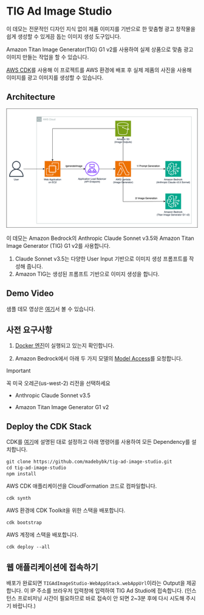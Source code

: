 # TIG Ad Image Studio

이 데모는 전문적인 디자인 지식 없이 제품 이미지를 기반으로 한 맞춤형 광고 창작물을 쉽게 생성할 수 있게끔 돕는 이미지 생성 도구입니다.

Amazon Titan Image Generator(TIG) G1 v2를 사용하여 실제 상품으로 맞춤 광고 이미지 만들는 작업을 할 수 있습니다.

[AWS CDK](https://aws.amazon.com/cdk/)를 사용해 이 프로젝트를 AWS 환경에 배포 후 실제 제품의 사진을 사용해 이미지를 광고 이미지를 생성할 수 있습니다.

## Architecture

![Demo Architecture](frontend/images/DemoArchitecture.png)

이 데모는 Amazon Bedrock의 Anthropic Claude Sonnet v3.5와 Amazon Titan Image Generator (TIG) G1 v2를 사용합니다.

1. Claude Sonnet v3.5는 다양한 User Input 기반으로 이미지 생성 프롬프트를 작성해 줍니다.
2. Amazon TIG는 생성된 프롬프트 기반으로 이미지 생성을 합니다.

## Demo Video

샘플 데모 영상은 [여기](https://d39see23shaae8.cloudfront.net/TIG_Ad_Studio_Demo_BHK.mp4)서 볼 수 있습니다.

## 사전 요구사항

1. [Docker 엔진](https://docs.docker.com/engine/install/)이 실행되고 있는지 확인합니다.

2. Amazon Bedrock에서 아래 두 가지 모델의 [Model Access](https://docs.aws.amazon.com/bedrock/latest/userguide/model-access.html)를 요청합니다.

> [!IMPORTANT]
> 꼭 미국 오레곤(us-west-2) 리전을 선택하세요

- Anthropic Claude Sonnet v3.5

- Amazon Titan Image Generator G1 v2

## Deploy the CDK Stack

CDK를 [여기](https://docs.aws.amazon.com/ko_kr/cdk/v2/guide/getting_started.html)에 설명된 대로 설정하고 아래 명령어를 사용하여 모든 Dependency를 설치합니다. 

```
git clone https://github.com/madebybk/tig-ad-image-studio.git
cd tig-ad-image-studio
npm install
```

AWS CDK 애플리케이션을 CloudFormation 코드로 컴파일합니다.
```
cdk synth
```

AWS 환경에 CDK Toolkit을 위한 스택을 배포합니다.
```
cdk bootstrap
```

AWS 계정에 스택을 배포합니다.
```
cdk deploy --all
```

## 웹 애플리케이션에 접속하기

배포가 완료되면 `TIGAdImageStudio-WebAppStack.webAppUrl`이라는 Output을 제공합니다. 이 IP 주소를 브라우저 입력창에 입력하여 TIG Ad Studio에 접속합니다. (인스턴스 프로비저닝 시간이 필요하므로 바로 접속이 안 되면 2~3분 후에 다시 시도해 주시기 바랍니다.)
